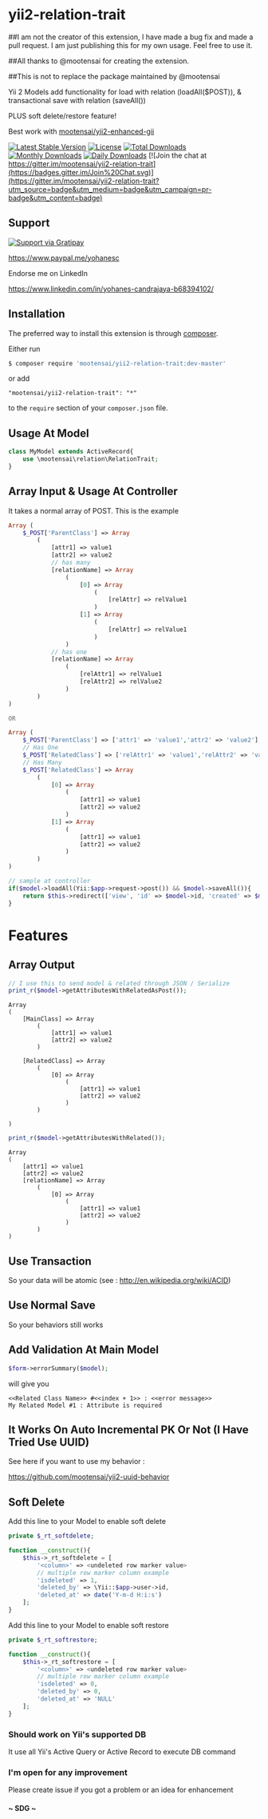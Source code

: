 # yii2-relation-trait

##I am not the creator of this extension, I have made a bug fix and made a pull request. I am just publishing this for my own usage. Feel free to use it.

##All thanks to @mootensai for creating the extension.

##This is not to replace the package maintained by @mootensai

Yii 2 Models add functionality for load with relation (loadAll($POST)), &amp; transactional save with relation (saveAll())

PLUS soft delete/restore feature!

Best work with [mootensai/yii2-enhanced-gii](https://github.com/mootensai/yii2-enhanced-gii)

[![Latest Stable Version](https://poser.pugx.org/mootensai/yii2-relation-trait/v/stable)](https://packagist.org/packages/mootensai/yii2-relation-trait)
[![License](https://poser.pugx.org/mootensai/yii2-relation-trait/license)](https://packagist.org/packages/mootensai/yii2-relation-trait)
[![Total Downloads](https://img.shields.io/packagist/dt/mootensai/yii2-relation-trait.svg?style=flat-square)](https://packagist.org/packages/mootensai/yii2-relation-trait)
[![Monthly Downloads](https://poser.pugx.org/mootensai/yii2-relation-trait/d/monthly)](https://packagist.org/packages/mootensai/yii2-relation-trait)
[![Daily Downloads](https://poser.pugx.org/mootensai/yii2-relation-trait/d/daily)](https://packagist.org/packages/mootensai/yii2-relation-trait)
[![Join the chat at https://gitter.im/mootensai/yii2-relation-trait](https://badges.gitter.im/Join%20Chat.svg)](https://gitter.im/mootensai/yii2-relation-trait?utm_source=badge&utm_medium=badge&utm_campaign=pr-badge&utm_content=badge)

## Support

[![Support via Gratipay](https://cdn.rawgit.com/gratipay/gratipay-badge/2.3.0/dist/gratipay.svg)](https://gratipay.com/mootensai/)

https://www.paypal.me/yohanesc

Endorse me on LinkedIn

https://www.linkedin.com/in/yohanes-candrajaya-b68394102/

## Installation

The preferred way to install this extension is through [composer](http://getcomposer.org/download/).

Either run

```bash
$ composer require 'mootensai/yii2-relation-trait:dev-master'
```

or add

```
"mootensai/yii2-relation-trait": "*"
```

to the `require` section of your `composer.json` file.


## Usage At Model

```php
class MyModel extends ActiveRecord{
    use \mootensai\relation\RelationTrait;
}
```

## Array Input & Usage At Controller

It takes a normal array of POST. This is the example
```php
Array (
    $_POST['ParentClass'] => Array 
        (
            [attr1] => value1
            [attr2] => value2 
            // has many
            [relationName] => Array 
                ( 
                    [0] => Array 
                        (
                            [relAttr] => relValue1
                        )
                    [1] => Array 
                        (
                            [relAttr] => relValue1
                        )
                )
            // has one
            [relationName] => Array
                ( 
                    [relAttr1] => relValue1
                    [relAttr2] => relValue2
                )
        )
)

OR

Array (
    $_POST['ParentClass'] => ['attr1' => 'value1','attr2' => 'value2'],
    // Has One
    $_POST['RelatedClass'] => ['relAttr1' => 'value1','relAttr2' => 'value2'], 
    // Has Many
    $_POST['RelatedClass'] => Array
        (
            [0] => Array
                (
                    [attr1] => value1
                    [attr2] => value2
                )
            [1] => Array
                (
                    [attr1] => value1
                    [attr2] => value2
                )
        )      
)
```

```php
// sample at controller
if($model->loadAll(Yii:$app->request->post()) && $model->saveAll()){
    return $this->redirect(['view', 'id' => $model->id, 'created' => $model->created]);
}
```

# Features

## Array Output  

```php
// I use this to send model & related through JSON / Serialize
print_r($model->getAttributesWithRelatedAsPost());
```

```
Array
(
    [MainClass] => Array
        (
            [attr1] => value1
            [attr2] => value2
        )

    [RelatedClass] => Array
        (
            [0] => Array
                (
                    [attr1] => value1
                    [attr2] => value2
                )
        )

)
```

```php
print_r($model->getAttributesWithRelated());
```

```
Array
(
    [attr1] => value1
    [attr2] => value2
    [relationName] => Array
        (
            [0] => Array
                (
                    [attr1] => value1
                    [attr2] => value2
                )
        )
)
```

## Use Transaction

So your data will be atomic
(see : http://en.wikipedia.org/wiki/ACID)

## Use Normal Save

So your behaviors still works

## Add Validation At Main Model

```php
$form->errorSummary($model);
```

will give you

```
<<Related Class Name>> #<<index + 1>> : <<error message>>
My Related Model #1 : Attribute is required
```

## It Works On Auto Incremental PK Or Not (I Have Tried Use UUID)

See here if you want to use my behavior :

https://github.com/mootensai/yii2-uuid-behavior

## Soft Delete

Add this line to your Model to enable soft delete

```php
private $_rt_softdelete;

function __construct(){
    $this->_rt_softdelete = [
        '<column>' => <undeleted row marker value>
        // multiple row marker column example
        'isdeleted' => 1,
        'deleted_by' => \Yii::$app->user->id,
        'deleted_at' => date('Y-m-d H:i:s')
    ];
}
```

Add this line to your Model to enable soft restore

```php
private $_rt_softrestore;

function __construct(){
    $this->_rt_softrestore = [
        '<column>' => <undeleted row marker value>
        // multiple row marker column example
        'isdeleted' => 0,
        'deleted_by' => 0,
        'deleted_at' => 'NULL'
    ];
}
```

### Should work on Yii's supported DB

It use all Yii's Active Query or Active Record to execute DB command


### I'm open for any improvement
Please create issue if you got a problem or an idea for enhancement

#### ~ SDG ~




